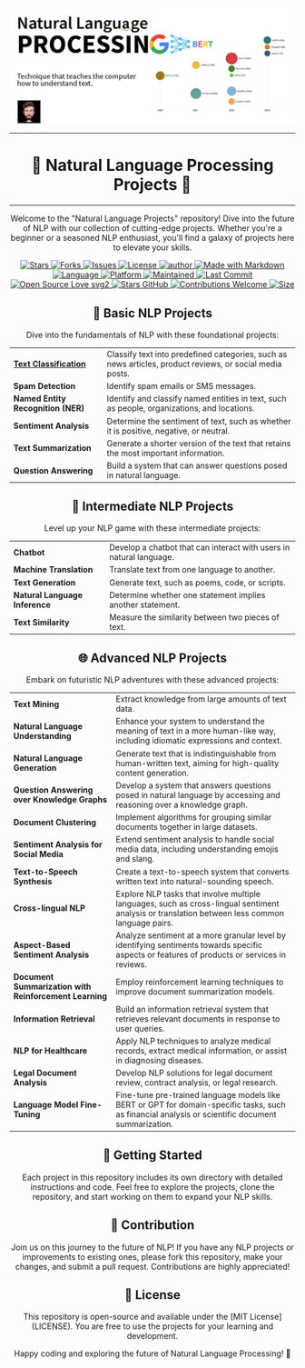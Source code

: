 <p align="center">
  <img src="_img\nlp.jpg" alt="NLP Logo">
</p>

---

<h1 align="center">🚀 Natural Language Processing Projects 🌌</h1>

---


<p align="center">Welcome to the "Natural Language Projects" repository! Dive into the future of NLP with our collection of cutting-edge projects. Whether you're a beginner or a seasoned NLP enthusiast, you'll find a galaxy of projects here to elevate your skills.</p>

<div align="center">
  <a href="https://github.com/mohd-faizy/NLP_Projects/stargazers">
    <img src="https://img.shields.io/github/stars/mohd-faizy/NLP_Projects?style=social" alt="Stars">
  </a>
  <a href="https://github.com/mohd-faizy/NLP_Projects/network/members">
    <img src="https://img.shields.io/github/forks/mohd-faizy/NLP_Projects?style=social" alt="Forks">
  </a>
  <a href="https://github.com/mohd-faizy/NLP_Projects/issues">
    <img src="https://img.shields.io/github/issues/mohd-faizy/NLP_Projects" alt="Issues">
  </a>
  <a href="https://github.com/mohd-faizy/NLP_Projects/blob/main/LICENSE">
    <img src="https://img.shields.io/github/license/mohd-faizy/NLP_Projects" alt="License">
  </a>
    <a href="https://github.com/mohd-faizy/NLP_Projects">
    <img src="https://img.shields.io/badge/author-mohd--faizy-red" alt="author">
  </a>
  <a href="https://img.shields.io/badge/Made%20with-markdown-blue">
  <img src="https://img.shields.io/badge/Made%20with-markdown-blue" alt="Made with Markdown">
  <a href="https://img.shields.io/github/languages/top/mohd-faizy/NLP_Projects">
  <img src="https://img.shields.io/github/languages/top/mohd-faizy/NLP_Projects" alt="Language">
</a>
<a href="https://img.shields.io/badge/platform-jupyter%20labs-blue">
  <img src="https://img.shields.io/badge/platform-jupyter%20labs-blue" alt="Platform">
</a>
<a href="https://img.shields.io/maintenance/yes/2023">
  <img src="https://img.shields.io/maintenance/yes/2023" alt="Maintained">
</a>
<a href="https://img.shields.io/github/last-commit/mohd-faizy/NLP_Projects">
  <img src="https://img.shields.io/github/last-commit/mohd-faizy/NLP_Projects" alt="Last Commit">
</a>
<a href="https://opensource.com/resources/what-open-source">
  <img src="https://badges.frapsoft.com/os/v2/open-source.svg?v=103" alt="Open Source Love svg2">
</a>
<a href="https://img.shields.io/github/stars/mohd-faizy/NLP_Projects">
  <img src="https://img.shields.io/github/stars/mohd-faizy/NLP_Projects" alt="Stars GitHub">
</a>
<a href="https://github.com/mohd-faizy/NLP_Projects">
  <img src="https://img.shields.io/static/v1.svg?label=Contributions&message=Welcome&color=0059b3&style=flat-square" alt="Contributions Welcome">
</a>
<a href="https://img.shields.io/github/repo-size/mohd-faizy/NLP_Projects">
  <img src="https://img.shields.io/github/repo-size/mohd-faizy/NLP_Projects" alt="Size">
</a>
</div>


<h2 align="center">🌟 Basic NLP Projects</h2>

<p align="center">Dive into the fundamentals of NLP with these foundational projects:</p>

<table align="center">

  <tr>
  <td><strong><a href="https://github.com/mohd-faizy/NLP_Projects/blob/main/01_Basic_NLP_Projects/01_text_classification">Text Classification</a></strong></td>
  <td>Classify text into predefined categories, such as news articles, product reviews, or social media posts.</td>
</tr>

  <tr>
    <td><strong>Spam Detection</strong></td>
    <td>Identify spam emails or SMS messages.</td>
  </tr>
  <tr>
    <td><strong>Named Entity Recognition (NER)</strong></td>
    <td>Identify and classify named entities in text, such as people, organizations, and locations.</td>
  </tr>
  <tr>
    <td><strong>Sentiment Analysis</strong></td>
    <td>Determine the sentiment of text, such as whether it is positive, negative, or neutral.</td>
  </tr>
  <tr>
    <td><strong>Text Summarization</strong></td>
    <td>Generate a shorter version of the text that retains the most important information.</td>
  </tr>
  <tr>
    <td><strong>Question Answering</strong></td>
    <td>Build a system that can answer questions posed in natural language.</td>
  </tr>
</table>

<h2 align="center">🚀 Intermediate NLP Projects</h2>

<p align="center">Level up your NLP game with these intermediate projects:</p>

<table align="center">
  <tr>
    <td><strong>Chatbot</strong></td>
    <td>Develop a chatbot that can interact with users in natural language.</td>
  </tr>
  <tr>
    <td><strong>Machine Translation</strong></td>
    <td>Translate text from one language to another.</td>
  </tr>
  <tr>
    <td><strong>Text Generation</strong></td>
    <td>Generate text, such as poems, code, or scripts.</td>
  </tr>
  <tr>
    <td><strong>Natural Language Inference</strong></td>
    <td>Determine whether one statement implies another statement.</td>
  </tr>
  <tr>
    <td><strong>Text Similarity</strong></td>
    <td>Measure the similarity between two pieces of text.</td>
  </tr>
</table>

<h2 align="center">🌐 Advanced NLP Projects</h2>

<p align="center">Embark on futuristic NLP adventures with these advanced projects:</p>

<table align="center">
  <tr>
    <td><strong>Text Mining</strong></td>
    <td>Extract knowledge from large amounts of text data.</td>
  </tr>
  <tr>
    <td><strong>Natural Language Understanding</strong></td>
    <td>Enhance your system to understand the meaning of text in a more human-like way, including idiomatic expressions and context.</td>
  </tr>
  <tr>
    <td><strong>Natural Language Generation</strong></td>
    <td>Generate text that is indistinguishable from human-written text, aiming for high-quality content generation.</td>
  </tr>
  <tr>
    <td><strong>Question Answering over Knowledge Graphs</strong></td>
    <td>Develop a system that answers questions posed in natural language by accessing and reasoning over a knowledge graph.</td>
  </tr>
  <tr>
    <td><strong>Document Clustering</strong></td>
    <td>Implement algorithms for grouping similar documents together in large datasets.</td>
  </tr>
  <tr>
    <td><strong>Sentiment Analysis for Social Media</strong></td>
    <td>Extend sentiment analysis to handle social media data, including understanding emojis and slang.</td>
  </tr>
  <tr>
    <td><strong>Text-to-Speech Synthesis</strong></td>
    <td>Create a text-to-speech system that converts written text into natural-sounding speech.</td>
  </tr>
  <tr>
    <td><strong>Cross-lingual NLP</strong></td>
    <td>Explore NLP tasks that involve multiple languages, such as cross-lingual sentiment analysis or translation between less common language pairs.</td>
  </tr>
  <tr>
    <td><strong>Aspect-Based Sentiment Analysis</strong></td>
    <td>Analyze sentiment at a more granular level by identifying sentiments towards specific aspects or features of products or services in reviews.</td>
  </tr>
  <tr>
    <td><strong>Document Summarization with Reinforcement Learning</strong></td>
    <td>Employ reinforcement learning techniques to improve document summarization models.</td>
  </tr>
  <tr>
    <td><strong>Information Retrieval</strong></td>
    <td>Build an information retrieval system that retrieves relevant documents in response to user queries.</td>
  </tr>
  <tr>
    <td><strong>NLP for Healthcare</strong></td>
    <td>Apply NLP techniques to analyze medical records, extract medical information, or assist in diagnosing diseases.</td>
  </tr>
  <tr>
    <td><strong>Legal Document Analysis</strong></td>
    <td>Develop NLP solutions for legal document review, contract analysis, or legal research.</td>
  </tr>
  <tr>
    <td><strong>Language Model Fine-Tuning</strong></td>
    <td>Fine-tune pre-trained language models like BERT or GPT for domain-specific tasks, such as financial analysis or scientific document summarization.</td>
  </tr>
</table>

<h2 align="center">🚀 Getting Started</h2>

<p align="center">Each project in this repository includes its own directory with detailed instructions and code. Feel free to explore the projects, clone the repository, and start working on them to expand your NLP skills.</p>

<h2 align="center">🤝 Contribution</h2>

<p align="center">Join us on this journey to the future of NLP! If you have any NLP projects or improvements to existing ones, please fork this repository, make your changes, and submit a pull request. Contributions are highly appreciated!</p>

<h2 align="center">📝 License</h2>

<p align="center">This repository is open-source and available under the [MIT License](LICENSE). You are free to use the projects for your learning and development.</p>

<p align="center">Happy coding and exploring the future of Natural Language Processing! 🌟</p>
